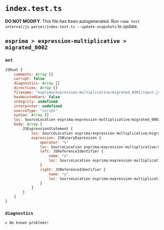 # `index.test.ts`

**DO NOT MODIFY**. This file has been autogenerated. Run `rome test internal/js-parser/index.test.ts --update-snapshots` to update.

## `esprima > expression-multiplicative > migrated_0002`

### `ast`

```javascript
JSRoot {
	comments: Array []
	corrupt: false
	diagnostics: Array []
	directives: Array []
	filename: "esprima/expression-multiplicative/migrated_0002/input.js"
	hasHoistedVars: false
	integrity: undefined
	interpreter: undefined
	sourceType: "script"
	syntax: Array []
	loc: SourceLocation esprima/expression-multiplicative/migrated_0002/input.js 1:0-2:0
	body: Array [
		JSExpressionStatement {
			loc: SourceLocation esprima/expression-multiplicative/migrated_0002/input.js 1:0-1:5
			expression: JSBinaryExpression {
				operator: "%"
				loc: SourceLocation esprima/expression-multiplicative/migrated_0002/input.js 1:0-1:5
				left: JSReferenceIdentifier {
					name: "x"
					loc: SourceLocation esprima/expression-multiplicative/migrated_0002/input.js 1:0-1:1 (x)
				}
				right: JSReferenceIdentifier {
					name: "y"
					loc: SourceLocation esprima/expression-multiplicative/migrated_0002/input.js 1:4-1:5 (y)
				}
			}
		}
	]
}
```

### `diagnostics`

```
✔ No known problems!

```
